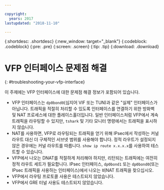 ```yaml
---

copyright:
  years: 2017
lastupdated: "2018-11-10"

---
```


{:shortdesc: .shortdesc}
{:new_window: target="_blank"}
{:codeblock: .codeblock}
{:pre: .pre}
{:screen: .screen}
{:tip: .tip}
{:download: .download}

# VFP 인터페이스 문제점 해결
{: #troubleshooting-your-vfp-interface}

이 주제에는 VFP 인터페이스에 대한 문제점 해결 정보가 포함되어 있습니다.

* VFP 인터페이스는 `dp0bond0`(심지어 VIF 또는 TUN)과 같은 "실제" 인터페이스가 아닙니다. 트래픽을 적절히 처리할 수 있도록 인터페이스를 연결하기 위한 방화벽 및 NAT 프로세스에 대한 플레이스홀더입니다. 일반 인터페이스처럼 VFP에서 계속 트래픽을 라우팅할 수 있지만, `tshark` 및 기타 모니터 명령에서는 트래픽을 표시하지 않습니다. 
* NAT를 사용하면, VFP로 라우팅되는 트래픽을 얻기 위해 IPsec에서 작성하는 커널 라우트 대신 더 구체적인 서브넷 범위를 사용해야 합니다. 정적 라우트가 설정되지 않은 경우에는 커널 라우트를 따릅니다. `show ip route x.x.x.x`를 사용하여 테스트할 수 있습니다.
* VFP에서 나오는 DNAT를 적절하게 처리해야 하지만, 리턴되는 트래픽에는 여전히 정적 라우트 세트가 필요합니다. IPsec 인터페이스, `dp0bond1` 또는 `dp0bond0`(또는 IPsec 트래픽을 사용하는 인터페이스)에서 나오는 비NAT 트래픽을 찾으십시오.
* VFP에서 라우팅 프로토콜 사용은 테스트되지 않았습니다. 
* VFP에서 GRE 터널 사용도 테스트되지 않았습니다.
